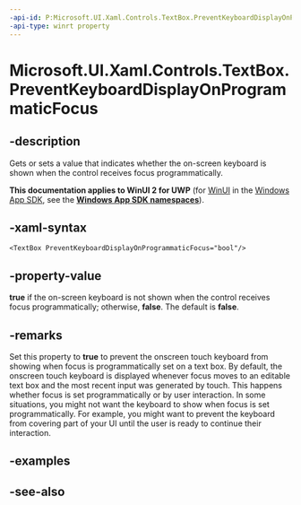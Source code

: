 ```yaml
---
-api-id: P:Microsoft.UI.Xaml.Controls.TextBox.PreventKeyboardDisplayOnProgrammaticFocus
-api-type: winrt property
---
```


<!-- Property syntax
public bool PreventKeyboardDisplayOnProgrammaticFocus { get;  set; }
-->

# Microsoft.UI.Xaml.Controls.TextBox.PreventKeyboardDisplayOnProgrammaticFocus

## -description
Gets or sets a value that indicates whether the on-screen keyboard is shown when the control receives focus programmatically.

**This documentation applies to WinUI 2 for UWP** (for [WinUI](/windows/apps/winui/winui3/) in the [Windows App SDK](/windows/apps/windows-app-sdk/), see the **[Windows App SDK namespaces](/windows/windows-app-sdk/api/winrt/)**).

## -xaml-syntax
```xaml
<TextBox PreventKeyboardDisplayOnProgrammaticFocus="bool"/>
```


## -property-value
**true** if the on-screen keyboard is not shown when the control receives focus programmatically; otherwise, **false**. The default is **false**.

## -remarks
Set this property to **true** to prevent the onscreen touch keyboard from showing when focus is programmatically set on a text box. By default, the onscreen touch keyboard is displayed whenever focus moves to an editable text box and the most recent input was generated by touch. This happens whether focus is set programmatically or by user interaction. In some situations, you might not want the keyboard to show when focus is set programmatically. For example, you might want to prevent the keyboard from covering part of your UI until the user is ready to continue their interaction.

## -examples

## -see-also

